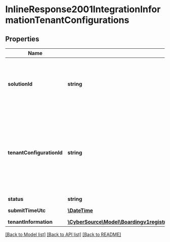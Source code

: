 # InlineResponse2001IntegrationInformationTenantConfigurations

## Properties
Name | Type | Description | Notes
------------ | ------------- | ------------- | -------------
**solutionId** | **string** | The solutionId is the unique identifier for this system resource. Partner can use it to reference the specific solution through out the system. | [optional] 
**tenantConfigurationId** | **string** | The tenantConfigurationId is the unique identifier for this system resource. You will see various places where it must be referenced in the URI path, or when querying the hierarchy for ancestors or descendants. | [optional] 
**status** | **string** |  | [optional] 
**submitTimeUtc** | [**\DateTime**](\DateTime.md) | Time of request in UTC. | [optional] 
**tenantInformation** | [**\CyberSource\Model\Boardingv1registrationsIntegrationInformationTenantInformation**](Boardingv1registrationsIntegrationInformationTenantInformation.md) |  | [optional] 

[[Back to Model list]](../README.md#documentation-for-models) [[Back to API list]](../README.md#documentation-for-api-endpoints) [[Back to README]](../README.md)


